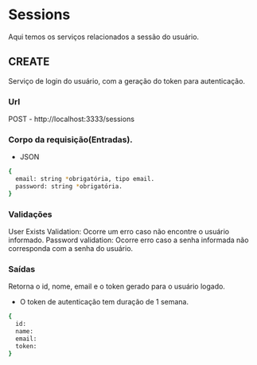 # Sessions 
Aqui temos os serviços relacionados a sessão do usuário.


## CREATE
Serviço de login do usuário, com a geração do token para autenticação.

### Url
POST - http://localhost:3333/sessions

### Corpo da requisição(Entradas).
* JSON
```bash
{
  email: string *obrigatória, tipo email.
  password: string *obrigatória.
}
```

### Validações 
User Exists Validation: Ocorre um erro caso não encontre o usuário informado.
Password validation: Ocorre erro caso a senha informada não corresponda com a senha do usuário.


### Saídas
Retorna o id, nome, email e o token gerado para o usuário logado.
* O token de autenticação tem duração de 1 semana.
```bash
{
  id: 
  name: 
  email:
  token: 
}
```




	
